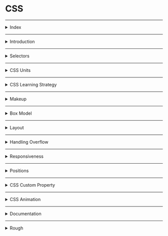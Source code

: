 # CSS

---

<details>
<summary>Index</summary>

## Index

- Introduction
- Selectors
- CSS Units
- CSS Learning Strategy
- Makeup
- Box Model
- Layout
- Handling Overflow
- Responsiveness
- Positions
- CSS Custom Property
- CSS Animation
- Documentation
- Rough

</details>

---

<details>
<summary>Introduction</summary>

## Introduction

**CSS** stands for **Cascading Style Sheets**

- CSS is used in web development to apply styling and layout to HTML documents (web pages).
- By combining HTML and CSS, we can create responsive web pages that work well across different screen sizes.
- We can use single `.css` file for multiple `.html` files.

![With and Without CSS](./assets/01-with-and-without-css.png)

### Syntax

```css
selector {
	property1: value1;
	property2: value2;
}
```

```css
.heading {
	color: green;
	background-color: orange;
}
```

### apply CSS

We can apply **CSS** in 3 ways,

1. Inline
2. Internal
3. External

### 1. Inline

- we can use `style` attribute to apply css styles to a particular element.

```html
<tag style="property1: value1; property2: value2;">Content</tag>
```

```html
<h1 style="color: green; background-color: orange;">content</h1>
```

### 2. Internal

- we can use `style` element to write `css code` for a particular HTML document.  
- Generally, we use `style` element in head part.

```html index.html
<!DOCTYPE html>
<html>
	<head>
		<style>
			.heading {
				color: green;
				background-color: orange;
			}
		</style>
	</head>
	<body>
		<h1 class="heading">content</h1>
	</body>
</html>
```

### 3. External

- we can create External CSS Style Sheet with `.css` file extension.
- By using the HTML `<link>` element to link the external CSS file to the HTML document in the `<head>` section.

```html index.html
<!DOCTYPE html>
<html>
	<head>
		<link rel="stylesheet" href="./index.css" />
	</head>
	<body>
		<h1 class="heading">content</h1>
	</body>
</html>
```

```css index.css
.heading {
	color: green;
	background-color: orange;
}
```

- The HTML **rel** attribute stands for a relationship of the linked document to the current document. In this case, it is a stylesheet.
- The HTML **href** attribute stands for **Hyper Reference** to the URL/path of the CSS file.

### Fundamental Concepts

- Inheritance
- Specificity
- Cascade

#### Inheritance

- Children Inherits the Parent Property is called Inheritance.

```css
.parent {
	color: blue; /*  Inherited Property */
	border: 2px black solid; /*  Non-Inherited Property */
}
```

#### Specificity

- CSS **Specificity** is how the browser decides which CSS property values are the most relevant to an HTML element and apply those CSS property values to the HTML element.

Browser gives priority to select the CSS property.

1. !important
2. Inline
3. Id
4. Class
5. Tag
6. Universal

#### Cascade

- The source order of CSS Ruleset matters.
- when two CSS Ruleset have equal specificity, the one that comes last in the CSS is applied.

```css
    .container {
    background-color: green;
    box-shadow: 0 0 10px black;
 }

    .container {
        / *These are applicable */
        background-color: red;
        box-shadow: 0 0 10px black;
    }
```

</details>

---

<details>
<summary>Selectors</summary>

## Selectors

- The CSS Selectors are used to select the HTML elements that we want to apply style.

1. Tag selector -> same kind of tags selection
2. Class selector -> group of elements selection
3. Id selector -> only one particular element selection
4. Attribute selector
5. Pseudo selector -> user interactions
6. Mixed / Child selector
7. Group selection
8. Universal Selector

### Specificity

- CSS Specificity is how browsers decide which CSS property values are the most relevant to an HTML element and apply those CSS property values to the HTML element.

selector priority from High to Low :

1. !important
2. inline styles
3. id selector
4. class selector
5. tag selector
6. Universal selector

### Tag Selector

```html
<p>I am Tag Selector</p>
<p>I am Tag Selector</p>
<p>I am Tag Selector</p>
```

```css
p {
	color: red;
	background-color: yellow;
}
```

### Id Selector

```html
<p id="myParagraph">I am ID Selector</p>
<p>I am Tag Selector</p>
<p>I am Tag Selector</p>
```

```css
#myParagraph {
	color: red;
	background-color: yellow;
}
```

### class Selector

We can provide multiple class names separated by space as a value to the HTML class attribute.
`<tag class="name1 name2 name3 name4 ...">Content</tag>`

```html
<p id="myParagraph">I am ID Selector</p>
<p class="my-paragraph">I am Tag Selector</p>
<p class="my-paragraph">I am Tag Selector</p>
```

```css
.my-paragraph {
	color: red;
	background-color: yellow;
}
```

### Attribute Selector

```html
<input type="text" placeholder="textbox" />
<input type="password" placeholder="password" />
```

```css
input[type] {
	padding: 10px;
	border-radius: 10px;
}

input[type="password"] {
	background-color: orange;
}
```

### Pseudo selector
- styles applied when user interact with html element.
- Pseudo selector is a dynamic selector.
- Apply css dynamically.

`selector:event`

```html
<h1 class="heading-element">Please put cursor on me</h1>
<input class="textbox" type="text" placeholder="please focus on me" />
```

```css
.heading-element:hover {
	box-shadow: 0 0 10px black;
}

.textbox:focus {
	box-shadow: 0 0 10px black;
}
```

### Mixed Selector

```html
<div class="parent">
	<h1 id="#child">I am First Child</h1>
	<h1>I am Second Child</h1>
</div>
```

```css
.parent > #child {
	padding: 10px;
	color: orange;
	background-color: green;
	border-radius: 10px;
}
```

```css
.parent > #child {
	padding: 10px;
	color: orange;
	background-color: green;
	border-radius: 10px;
}
```

### Group Selection

```html
<h1 class="my-heading">Class Selection</h1>
<h1 id="myHeading">Id Selection</h1>
```

```css
.my-heading,
#myHeading {
	padding: 10px;
	background-color: green;
	border-radius: 10px;
	box-shadow: 0 0 10px black;
}
```

### Universal Selector

- The universal selector selects all the HTML elements in an HTML document.

```html
<div>1</div>
<div id="myBox">2</div>
<div class="my-box">3</div>
```

```css
* {
	margin: 20px;
}
```

</details>

---

<details>
<summary>CSS Units</summary>

## CSS Units

1. pixel
2. viewport
3. percentage

### 1 pixel

- pixels are fixed size

```css
.heading{
  width:200px;
  height:100px;
}
```

### 2 viewport

- viewport : view port is depended on device screen size
- **viewport** is the visible area of a web page that a user can see within their web browser window without scrolling.

```css
.heading{
  width:100vw;
  height:50vh;
}
```

### 3 percentage

- percentage : percentage is depended on parent container

```css
.heading{
  width:100%;
}
```

</details>

---

<details>
<summary>CSS Learning Strategy</summary>

## CSS Learning Strategy
1. Makeup
2. Box Model
3. Layout

</details>

---

<details>
<summary>Makeup</summary>

## Makeup

- we are adding some css properties to particular elements.

1. Text Properties

### 1. Text Properties

1. color
2. text styles
3. text alignment

#### color

```css
.heading{
  color:green;
}

.paragraph{
  color: #000000;
}
```

#### font styles
1. `font-size: 28px;`
2. `font-weight:bold;`
3. `font-style:italic;`
4. `font-family:"Roboto";`
5. `text-decoration: underline;`
6. `text-transform: uppercase;`


```css
.heading{
  font-size: 28px;
  font-weight: bold;
  font-style: italic;
  font-family: Arial, sans-serif;
  text-decoration: underline;
  text-transform:uppercase;
}
```

#### text alignment

`text-align` property specifies the horizontal alignment of the text in an HTML element.

- `text-align:left;`
- `text-align:center;`
- `text-align:right;`

```css
.heading{
  text-align: right;
}
```

</details>

---

<details>
<summary>Box Model</summary>



### Box Model
- **Content** -> The content of the box, where text and images appear.
1. **Width & Height** -> The content width and height.
2. **Padding** -> The space between the content and the border.
3. **Border** -> A borderline that goes around the padding.
4. **Outline** -> An outline that goes around the border.
5. **Margin** -> The space outside the border.

```css
.heading{
  width:200px;
  height:100px;
  padding: 20px;
  border:solid black 40px;
  outline:solid green 10px;
  margin:60px;
}
```

![Box Properties](./assets/02-box-model.png)

### Intrinsic vs Extrinsic
- Some elements have a natural size based on their content. This is called intrinsic size.
- If we set a size using CSS, like width or height, it’s called extrinsic size.

### 1. width & height

It gives HTML element width & height

- `width:100px;`
- `height:100px;`
- `min-width:100px;`
- `max-width:400px;`
- `min-height:100px;`
- `max-height:400px;`


### 2. padding

The space between border and content.

- `padding:10px;` => TRBL
- `padding-top:10px;`
- `padding-right:10px;`
- `padding-bottom:10px;`
- `padding-left:10px;`
- 
### 3. border

- `border-style: dashed;`
- `border-width: 5px;`
- `border-color: orange;`
- border shortcut
  - `border:styleName width color;`
  - `border: 5px dashed orange;`
  - `border-left:5px solid greenyellow;`
- `border-radius:10px;`
  - `border-top-right-radius:10px;`
- supporting properties
  - top
  - right
  - bottom
  - left

### 4. outline

An outline that goes around the border.

- `outline-style: dashed;`
- `outline-width: 5px;`
- `outline-color: orange;`
- border shortcut
  - `outline:styleName width color;`
  - `outline: 5px dashed orange;`
    - `outline-left:5px solid greenyellow;`
- supporting properties
  - top
  - right
  - bottom
  - left
  
### 5. margin

The space between border and outline

- `margin:auto;` It adjust automatically center of horizontal.
- `margin:50px;`(TRBL)
- `margin-top: 50px;`
- `margin-right:50px;`
- `margin-bottom: 50px;`
- `margin-left: 50px;`

### Box-sizing property

- The box-sizing CSS property sets how the total width and height of an element are calculated.
- Box-Sizing property has the following values:

1. content-box (default)
2. border-box

#### 1. **content-box**(Default) :

```css
.container {
	width: 160px;
	height: 80px;
	padding: 20px;
	margin: 10px;
	border: 8px solid red;
	box-sizing: content-box;

	/* Total width: 160px + (2 * 20px) + (2 * 8px) = 216px
     Total height: 80px + (2 * 20px) + (2 * 8px) = 136px
     Content box width: 160px
     Content box height: 80px 
  */
}
```

#### 2. **border-box**:
  Fixed width and height. It is adjustment to given width and height.

```css
.container {
	width: 160px;
	height: 80px;
	padding: 20px;
	margin: 10px;
	border: 8px solid red;
	box-sizing: border-box;

	/* Total width: 160px
     Total height: 80px
     Content box width: 160px - (2 * 20px) - (2 * 8px) = 104px
     Content box height: 80px - (2 * 20px) - (2 * 8px) = 24px 
  */
}
```

### Box Shadow

- `box-shadow:x y blur color;`
- `box-shadow:0 0 10px black;`


</details>

---

<details>
<summary>Layout</summary>

## Layout

- A Layout is a pattern to structure the information and arrange the elements on the website.  
- A responsive website will automatically adjust for different screen sizes and viewports.

**Methods to Design a Layout**:  
Mainly, there are two methods that help design the webpage layout.

1. Flexbox(stable)
2. CSS Grid

### Flexbox

- Flexbox is a layout method that helps to arrange the HTML elements in rows(horizontally) or columns(vertically).

Flexbox Layout with CSS Properties:

- `display`
  - define the flexbox
    - flex
    - inline-flex
    - grid
    - none
- `flex-direction`
  - The Flex Direction specifies the direction of the flex items in the Flexbox Container.
    - row
    - column
- `justify-content`
  - The justify-content property specifies the alignment of flex items along the main axis.
  - justify content property can have the following values:
    - flex-start (default)=> All the elements will arrange to the start of the container.
    - center => All the elements will arrange to the center of the container.
    - flex-end => All the elements will arrange to the end of the container.
    - space-between => Left over space will be arranged in between the flex items.
    - space-around => Every flex item will get space around them.
- `align-items`
  - The align-items property specifies the alignment of flex items along the cross-axis.
  - Align items property can have the following values:
    - stretch (default)=> will stretch its available height.
    - flex-start => will be at the starting of the flex container.
    - center => will be at the center of the available height.
    - flex-end => will be at the ending point of the available height.
- `flex-wrap`

  - The flex-wrap property arranges the flex items in multiple lines.
  - Flex wrap property can have the following values:
    - nowrap(default)
    - wrap
    - wrap-reverse

- `align-self`
  - The align-self property specifies the alignment of individual flex items along the cross axis.
  - Align self property can have followed values:
    - flex-start
    - center
    - flex-end
    - stretch
    - auto(default)

If the value of align-self is auto, then the align-items value of its Flex container gets inherited.

- order
  - The order property specifies the order of flex items in the Flex container.
  - order property has the following values:
    - 0 (default)
    - +ve values
    - -ve values

```html index.html
<!DOCTYPE html>
<html>
	<head>
		<style>
			.flex-container {
				display: flex;
				flex-direction: row;
				justify-content: space-between;
				align-items: center;
				flex-wrap: wrap;
			}

			.item1 {
				order: 3;
				align-self: flex-start;
			}

			.item2 {
				order: 1;
				align-self: center;
			}

			.item3 {
				order: 2;
				align-self: flex-end;
			}
		</style>
	</head>
	<body>
		<div class="flex-container">
			<div class="item1">1</div>
			<div class="item2">2</div>
			<div class="item3">3</div>
		</div>
	</body>
</html>
```

#### Grid

- This is used to create the Layout.
- We can create columns.

```css
.grid-container {
	display: grid;
}
```

### Block vs Inline

- The block-level element always starts on a new line.
  It occupies entire horizontal space of its Parent.

- The inline element does not start on a new line.
  It occupies only its content width.

```html
.selector1 { display:block; } .selector2 { display:inline; }
```

</details>

---

<details>
<summary>Handling Overflow</summary>

## Handling Overflow

content overflow can be handled using the CSS overflow property.  
**overflow** : child element is not overflowed on parent element.

1. visible (default)=> CSS tries to avoid data loss. Hence, the `overflow:visible;` is the default value for it.
   - `overflow:visible;`
2. hidden => The overflow is clipped, and the rest of the content will be invisible.
   - `overflow: hidden;`
3. scroll => The overflow is clipped, and a scrollbar is added to see the rest of the content.
   - `overflow: scroll;`
   - `overflow-x: scroll;`
   - `overflow-y: scroll;`
4. auto => It is similar to scroll, but it adds scrollbars only when necessary.

- `overflow: auto;`

```css
.parent {
	height: 100px;
	width: 200px;
	border: 10px solid green;
	overflow: scroll;
}
```

</details>

---

<details>
<summary>Responsiveness</summary>

## Media Query

Media queries play a crucial part while developing Responsive Layouts.  
Responsiveness is a perfectly fit for all the different screen sizes.  
We can create a responsive website using media queries or flexbox without Bootstrap.  
Using Media queries, we can conditionally apply styles based on the device type (e.g. printers, TVs, etc.) and media features (e.g. viewport width, etc.).

### syntax:

```css
@media media-type and (media-feature-expression) {
	/* CSS rules go here */
}
```

- **Media Type**: Media type describes the general category of devices. Possible types of media are screen, print, tv, all, ...etc.
- **Media Feature**: Using Media Features, we can write Media Query for a specific feature. Examples: width, height, orientation, etc.

### Media Types

possible types of media are:

- screen => For all screened devices (mobile, laptops, tablets, ...etc)
- print = For printers
- tv => For Televisions
- all => Matches all types of devices and more...

### screen

```css
@media screen and (max-width: 800px) {
	.bg-container {
		background-color: deepskyblue;
	}
}

@media screen and (min-width: 801px) {
	.bg-container {
		background-color: yellowgreen;
	}
}
```

### Logical Operators

- and
- not
- comma

#### and

using `and` operator can combine multiple Media Features.  
syntax:

```css
@media (media-feature-expression) and (media-feature-expression) {
	/* CSS rules go here */
}
```

we can also join media feature with a media type.
syntax:

```css
@media media-type and (media-feature-expression) {
	/* CSS rules go here */
}
```

#### not

The `not` operator is a Media Query Modifier. It negates the entire Media Query result.
If you use the not operator, you must also specify a media type.

syntax:

```css
@media not screen and (min-width: 600px) {
	/* CSS rules go here */
}
```

#### comma

Using ,(comma) operator we can combine multiple Media Queries.

```css
@media (orientation: landscape), (min-width: 600px) {
	.bg-container {
		background: yellowgreen;
	}
}
```

#### Orientation

The two most common types of orientation are:

landscape => The width of the device is greater than the height.
portrait => The height of the device is greater than the width.

```css
@media (orientation: landscape) {
	.bg-container {
		background-color: orange;
	}
}

@media (orientation: portrait) {
	.bg-container {
		background-color: yellowgreen;
	}
}
```

#### print

```css
@media print {
	.heading {
		color: green;
	}
}
```

</details>

---

<details>
<summary>Positions</summary>

## Positions

The position property in CSS is used to control the positioning of an element within its containing element.

### position properties

1. `position:static;`
2. `position:relative;`
3. `position:absolute;`
4. `position:fixed;`
5. `position:sticky;`

![Positions](./assets/03-positions.png)

- **static** => default position of any html element.
- **relative** => It is used to set the element relative to its normal position.
- **absolute** => this is positioned relative to its parent.
- **fixed** => this is to fix an element in the given position (calculated from view port).
- **sticky** => this is to stick an element in the given position.

### supporting properties:

`top,right,bottom,left`

### z-index

z-index => layers position  
`z-index:1;`

```css
.selector {
	background-color: yellow;
	position: absolute;
	left: 20px;
	top: 20px;
	z-index: 4;
}
```

</details>

---

<details>
<summary>CSS Custom Property</summary>

## CSS Custom Property

A CSS custom property is a variable in CSS.

- variable creation : --variable
- use variable : var(--variable)

```css
.card {
	--spacing: 2px;
	padding: var(--spacing);
	margin-bottom: var(--spacing);
}
```

If the custom property has to be accessed through the entire HTML document, declare it inside the :root pseudo-class.

```css
:root {
	--main-bg-color: brown;
}

.card-1 {
	color: white;
	background-color: var(--main-bg-color);
}
```

</details>

---

<details>
<summary>CSS Animation</summary>

## CSS Animation

To create animations using CSS, you can use the **@keyframes** rule along with CSS properties like

1. `animation-name:anyName;`
2. `animation-duration:3s;`
3. `animation-iteration-count:1 / infinite;` => reputation
4. `animation-timing-function:linear / ease-in / ease-out;`
5. `animation-delay:3s;`

```css
shortcut {
	animation: name duration iteration-count timing-function delay;
}
```

### procedure

step1 => define your element
step2 => apply animation rules

```css
.myAnimation:hover {
	animation: animationEffects 2s infinite linear 1s;
}
```

```css
@keyframes animationEffects {
	0% {
		background-color: green;
	}

	50% {
		background-color: red;
	}

	100% {
		background-color: blue;
	}
}
```

</details>

---

<details>
<summary>Documentation</summary>

## Documentation

- webdev : `https://web.dev/learn/css`
</details>

---

<details>
<summary>Rough</summary>

## Rough

## Background Properties

1. background-color
2. background-image
3. background-repeat
4. background-position
5. background-attachment
6. background-size

### background-color

- `background-color: "orange";`
- `background-color: transparent;`

### background-image

- `background-image: url("source/bg-image.jpg");`
- `background-image:linear-gradient(45deg,black,red,green);`
- `background-image:linear-gradient(to left,black,red,green);`
- `background-image:radial-gradient(black,red,green);`

### background-repeat

- `background-repeat:repeat;`
- `background-repeat:no-repeat;`
- `background-repeat:repeat-x;`
- `background-repeat:repeat-y;`

### background-position

`background-position: top left;`
![Background Position](./assets/01-background-position.jpg)

### background-attachment

- `background-attachment: scroll;`
- `background-attachment: fixed;`

### All Backgrounds Shortcut

```css
shortcut {
	background: color image repeat attachment position;
}
```

- `background:red url("./source/lion.jpg") no-repeat scroll center center;`

### background-size

`background-size:cover;`

</details>